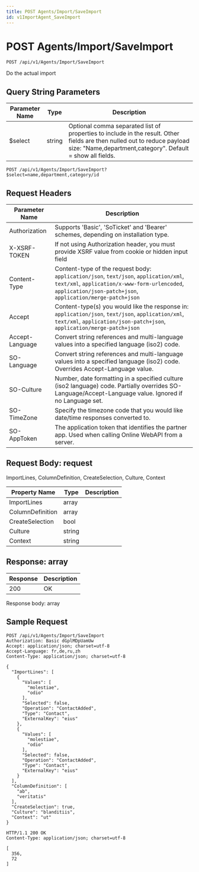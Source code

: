 ```yaml
---
title: POST Agents/Import/SaveImport
id: v1ImportAgent_SaveImport
---
```


# POST Agents/Import/SaveImport

```http
POST /api/v1/Agents/Import/SaveImport
```

Do the actual import







## Query String Parameters

| Parameter Name | Type |  Description |
|----------------|------|--------------|
| $select | string |  Optional comma separated list of properties to include in the result. Other fields are then nulled out to reduce payload size: "Name,department,category". Default = show all fields. |

```http
POST /api/v1/Agents/Import/SaveImport?$select=name,department,category/id
```


## Request Headers

| Parameter Name | Description |
|----------------|-------------|
| Authorization  | Supports 'Basic', 'SoTicket' and 'Bearer' schemes, depending on installation type. |
| X-XSRF-TOKEN   | If not using Authorization header, you must provide XSRF value from cookie or hidden input field |
| Content-Type | Content-type of the request body: `application/json`, `text/json`, `application/xml`, `text/xml`, `application/x-www-form-urlencoded`, `application/json-patch+json`, `application/merge-patch+json` |
| Accept         | Content-type(s) you would like the response in: `application/json`, `text/json`, `application/xml`, `text/xml`, `application/json-patch+json`, `application/merge-patch+json` |
| Accept-Language | Convert string references and multi-language values into a specified language (iso2) code. |
| SO-Language | Convert string references and multi-language values into a specified language (iso2) code. Overrides Accept-Language value. |
| SO-Culture | Number, date formatting in a specified culture (iso2 language) code. Partially overrides SO-Language/Accept-Language value. Ignored if no Language set. |
| SO-TimeZone | Specify the timezone code that you would like date/time responses converted to. |
| SO-AppToken | The application token that identifies the partner app. Used when calling Online WebAPI from a server. |

## Request Body: request  

ImportLines, ColumnDefinition, CreateSelection, Culture, Context 

| Property Name | Type |  Description |
|----------------|------|--------------|
| ImportLines | array |  |
| ColumnDefinition | array |  |
| CreateSelection | bool |  |
| Culture | string |  |
| Context | string |  |


## Response: array



| Response | Description |
|----------------|-------------|
| 200 | OK |

Response body: array


## Sample Request

```http!
POST /api/v1/Agents/Import/SaveImport
Authorization: Basic dGplMDpUamUw
Accept: application/json; charset=utf-8
Accept-Language: fr,de,ru,zh
Content-Type: application/json; charset=utf-8

{
  "ImportLines": [
    {
      "Values": [
        "molestiae",
        "odio"
      ],
      "Selected": false,
      "Operation": "ContactAdded",
      "Type": "Contact",
      "ExternalKey": "eius"
    },
    {
      "Values": [
        "molestiae",
        "odio"
      ],
      "Selected": false,
      "Operation": "ContactAdded",
      "Type": "Contact",
      "ExternalKey": "eius"
    }
  ],
  "ColumnDefinition": [
    "ab",
    "veritatis"
  ],
  "CreateSelection": true,
  "Culture": "blanditiis",
  "Context": "ut"
}
```

```http_
HTTP/1.1 200 OK
Content-Type: application/json; charset=utf-8

[
  356,
  72
]
```
